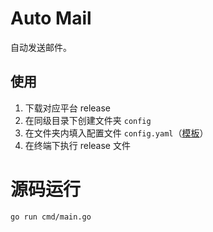 # Auto Mail

自动发送邮件。

## 使用

1. 下载对应平台 release
2. 在同级目录下创建文件夹 `config`
3. 在文件夹内填入配置文件 `config.yaml`（[模板](https://github.com/aimerneige/auto-mail/blob/master/config/config.yaml)）
4. 在终端下执行 release 文件

# 源码运行

```bash
go run cmd/main.go
```